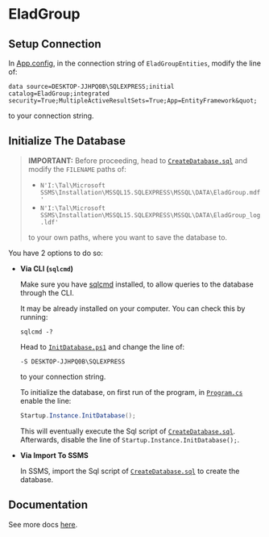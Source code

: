 ﻿# EladGroup

## Setup Connection

In [App.config](EladGroup/App.config), in the connection string of `EladGroupEntities`, modify the line of:
```
data source=DESKTOP-JJHPQ0B\SQLEXPRESS;initial catalog=EladGroup;integrated security=True;MultipleActiveResultSets=True;App=EntityFramework&quot;
```
to your connection string.

## Initialize The Database

> **IMPORTANT:** Before proceeding, head to [`CreateDatabase.sql`](EladGroup/Sql/Init/CreateDatabase.sql)
> and modify the `FILENAME` paths of:
>
> - `N'I:\Tal\Microsoft SSMS\Installation\MSSQL15.SQLEXPRESS\MSSQL\DATA\EladGroup.mdf'`
> - `N'I:\Tal\Microsoft SSMS\Installation\MSSQL15.SQLEXPRESS\MSSQL\DATA\EladGroup_log.ldf'`
>
> to your own paths, where you want to save the database to.

You have 2 options to do so:

- **Via CLI (`sqlcmd`)**

  Make sure you have [sqlcmd](https://docs.microsoft.com/en-us/sql/tools/sqlcmd-utility?view=sql-server-ver15) installed, to allow queries to the database through the CLI.
    
  It may be already installed on your computer.
  You can check this by running:
  ```
  sqlcmd -?
  ```
  
  Head to [`InitDatabase.ps1`](EladGroup/InitDatabase.ps1) and change the line of:
  ```
  -S DESKTOP-JJHPQ0B\SQLEXPRESS
  ```
  to your connection string.

  To initialize the database, on first run of the program, in [`Program.cs`](EladGroup/Program.cs) enable the line:
  
  ```csharp
  Startup.Instance.InitDatabase();
  ```  

  This will eventually execute the Sql script of [`CreateDatabase.sql`](EladGroup/Sql/Init/CreateDatabase.sql).  
  Afterwards, disable the line of `Startup.Instance.InitDatabase();`.

- **Via Import To SSMS**

  In SSMS, import the Sql script of [`CreateDatabase.sql`](EladGroup/Sql/Init/CreateDatabase.sql) to create the database.

## Documentation

See more docs [here](docs).
